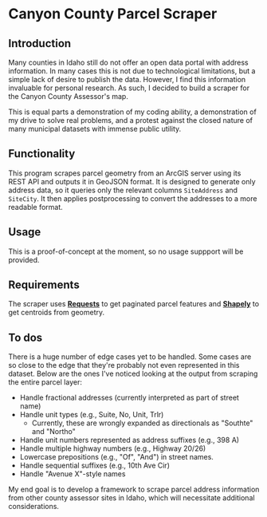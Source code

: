 # Canyon County Parcel Scraper

## Introduction

Many counties in Idaho still do not offer an open data portal with address information. In many cases this is not due to technological limitations, but a simple lack of desire to publish the data. However, I find this information invaluable for personal research. As such, I decided to build a scraper for the Canyon County Assessor's map.

This is equal parts a demonstration of my coding ability, a demonstration of my drive to solve real problems, and a protest against the closed nature of many municipal datasets with immense public utility.

## Functionality

This program scrapes parcel geometry from an ArcGIS server using its REST API and outputs it in GeoJSON format. It is designed to generate only address data, so it queries only the relevant columns `SiteAddress` and `SiteCity`. It then applies postprocessing to convert the addresses to a more readable format.

## Usage

This is a proof-of-concept at the moment, so no usage suppport will be provided.

## Requirements

The scraper uses [**Requests**](https://docs.python-requests.org/en/latest/index.html) to get paginated parcel features and [**Shapely**](https://shapely.readthedocs.io/en/stable/manual.html) to get centroids from geometry.

## To dos

There is a huge number of edge cases yet to be handled. Some cases are so close to the edge that they're probably not even represented in this dataset. Below are the ones I've noticed looking at the output from scraping the entire parcel layer:

* Handle fractional addresses (currently interpreted as part of street name)
* Handle unit types (e.g., Suite, No, Unit, Trlr)
  * Currently, these are wrongly expanded as directionals as "Southte" and "Northo"
* Handle unit numbers represented as address suffixes (e.g., 398 A)
* Handle multiple highway numbers (e.g., Highway 20/26)
* Lowercase prepositions (e.g., "Of", "And") in street names.
* Handle sequential suffixes (e.g., 10th Ave Cir)
* Handle "Avenue X"-style names

My end goal is to develop a framework to scrape parcel address information from other county assessor sites in Idaho, which will necessitate additional considerations.